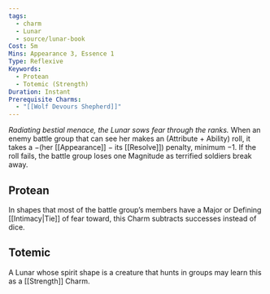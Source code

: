 ```yaml
---
tags:
  - charm
  - Lunar
  - source/lunar-book
Cost: 5m
Mins: Appearance 3, Essence 1
Type: Reflexive
Keywords:
  - Protean
  - Totemic (Strength)
Duration: Instant
Prerequisite Charms:
  - "[[Wolf Devours Shepherd]]"
---
```

*Radiating bestial menace, the Lunar sows fear through the ranks.*
When an enemy battle group that can see her makes an (Attribute + Ability) roll, it takes a −(her [[Appearance]] − its [[Resolve]]) penalty, minimum −1. If the roll fails, the battle group loses one Magnitude as terrified soldiers break away. 
## Protean 

In shapes that most of the battle group’s members have a Major or Defining [[Intimacy|Tie]] of fear toward, this Charm subtracts successes instead of dice. 
## Totemic 

A Lunar whose spirit shape is a creature that hunts in groups may learn this as a [[Strength]] Charm.